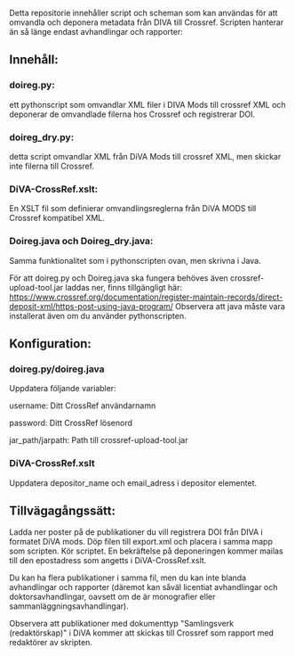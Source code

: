 Detta repositorie innehåller script och scheman som kan användas för att omvandla och deponera metadata från DIVA till Crossref. Scripten hanterar än så länge endast avhandlingar och rapporter:

## Innehåll:
### doireg.py: 
ett pythonscript som omvandlar XML filer i DIVA Mods till crossref XML och deponerar de omvandlade filerna hos Crossref och registrerar DOI.
### doireg_dry.py: 
detta script omvandlar XML från DiVA Mods till crossref XML, men skickar inte filerna till Crossref.
### DiVA-CrossRef.xslt: 
En XSLT fil som definierar omvandlingsreglerna från DiVA MODS till Crossref kompatibel XML.
### Doireg.java och Doireg_dry.java: 
Samma funktionalitet som i pythonscripten ovan, men skrivna i Java.

För att doireg.py och Doireg.java ska fungera behöves även crossref-upload-tool.jar laddas ner, finns tillgängligt här: https://www.crossref.org/documentation/register-maintain-records/direct-deposit-xml/https-post-using-java-program/
Observera att java måste vara installerat även om du använder pythonscripten.

## Konfiguration:
### doireg.py/doireg.java
Uppdatera följande variabler:

username: Ditt CrossRef användarnamn

password: Ditt CrossRef lösenord

jar_path/jarpath: Path till crossref-upload-tool.jar

### DiVA-CrossRef.xslt
Uppdatera depositor_name och email_adress i depositor elementet. 

## Tillvägagångssätt:
Ladda ner poster på de publikationer du vill registrera DOI från DIVA i formatet DiVA mods. Döp filen till export.xml och placera i samma mapp som scripten. Kör scriptet. En bekräftelse på deponeringen kommer mailas till den epostadress som angetts i DiVA-CrossRef.xslt.

Du kan ha flera publikationer i samma fil, men du kan inte blanda avhandlingar och rapporter (däremot kan såväl licentiat avhandlingar och doktorsavhandlingar, oavsett om de är monografier eller sammanläggningsavhandlingar). 

Observera att publikationer med dokumenttyp "Samlingsverk (redaktörskap)" i DiVA kommer att skickas till Crossref som rapport med redaktörer av skripten.
